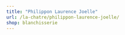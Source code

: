 ```yaml
---
title: "Philippon Laurence Joelle"
url: /la-chatre/philippon-laurence-joelle/
shop: blanchisserie
---
```

